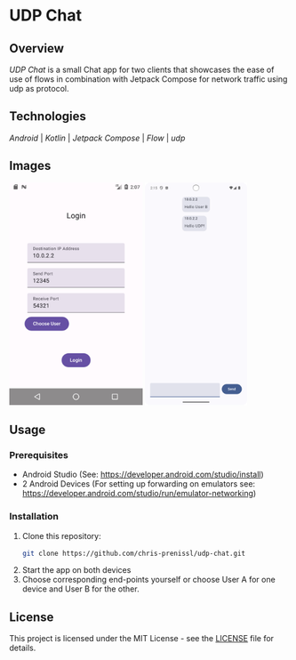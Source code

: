 # UDP Chat

## Overview

_UDP Chat_ is a small Chat app for two clients that showcases the ease of use of flows in combination 
with Jetpack Compose for network traffic using udp as protocol.

## Technologies

_Android_ | _Kotlin_ | _Jetpack Compose_ | _Flow_ | _udp_

## Images

<img src="screenshots/screenshot_login.png" alt="Login Screen" height="400"/>
<img src="screenshots/screenshot_chat.png" alt="Chat Screen" height="400"/>

## Usage

### Prerequisites

- Android Studio (See: https://developer.android.com/studio/install)
- 2 Android Devices (For setting up forwarding on emulators see: https://developer.android.com/studio/run/emulator-networking)

### Installation

1. Clone this repository:
   ```bash
   git clone https://github.com/chris-prenissl/udp-chat.git
   ```
2. Start the app on both devices
3. Choose corresponding end-points yourself or choose User A for one device and User B for the other.

## License

This project is licensed under the MIT License - see the [LICENSE](LICENSE) file for details.